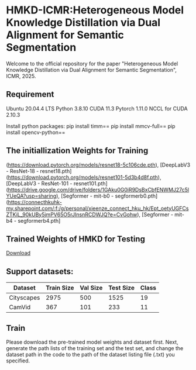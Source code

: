 # HMKD-ICMR:Heterogeneous Model Knowledge Distillation via Dual Alignment for Semantic Segmentation

Welcome to the official repository for the paper "Heterogeneous Model Knowledge Distillation via Dual Alignment for Semantic Segmentation", ICMR, 2025.

## Requirement
Ubuntu 20.04.4 LTS
Python 3.8.10
CUDA 11.3
Pytorch 1.11.0
NCCL for CUDA 2.10.3

Install python packages:
pip install timm==
pip install mmcv-full==
pip install opencv-python==

## The initiallization Weights for Training
(https://download.pytorch.org/models/resnet18-5c106cde.pth), [DeepLabV3 - ResNet-18 - resnet18.pth]
(https://download.pytorch.org/models/resnet101-5d3b4d8f.pth), [DeepLabV3 - ResNet-101 - resnet101.pth]
(https://drive.google.com/drive/folders/1GAku0G0iR9DsBxCbfENWMJ27c5lYUeQA?usp=sharing), [Segformer - mit-b0 - segformerb0.pth]
(https://connecthkuhk-my.sharepoint.com/:f:/g/personal/xieenze_connect_hku_hk/Ept_oetyUGFCsZTKiL_90kUBy5jmPV65O5rJInsnRCDWJQ?e=CvGohw), [Segformer - mit-b4 - segformerb4.pth]

## Trained Weights of HMKD for Testing
[Download](https://pan.baidu.com/s/1xw_6ts5VNV73vXeOLAokwQ?pwd=jvx8)

## Support datasets:
| Dataset | Train Size | Val Size | Test Size | Class |
| -- | -- | -- |-- |-- |
| Cityscapes | 2975 | 500 | 1525 |19|
| CamVid | 367 | 101 | 233 | 11 |

## Train
Please download the pre-trained model weights and dataset first. Next, generate the path lists of the training set and the test set, and change the dataset path in the code to the path of the dataset listing file (.txt) you specified.

~~~python










